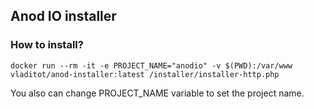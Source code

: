 ## Anod IO installer

### How to install?

```docker run --rm -it -e PROJECT_NAME="anodio" -v $(PWD):/var/www vladitot/anod-installer:latest /installer/installer-http.php```

You also can change PROJECT_NAME variable to set the project name.